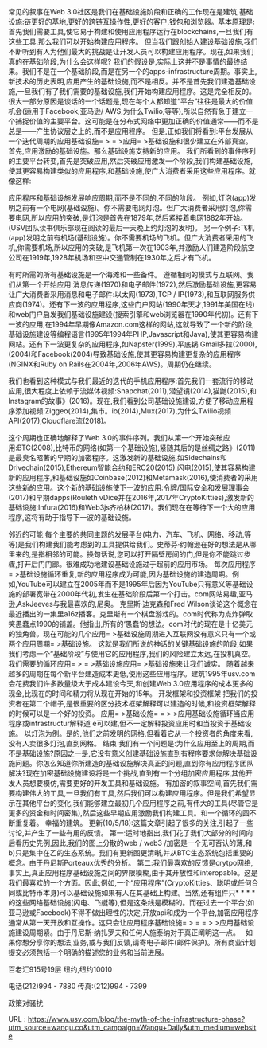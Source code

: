  
 常见的叙事在Web 3.0社区是我们在基础设施阶段和正确的工作现在是建筑,基础设施:链更好的基地,更好的跨链互操作性,更好的客户,钱包和浏览器。基本原理是:首先我们需要工具,使它易于构建和使用应用程序运行在blockchains,一旦我们有这些工具,那么我们可以开始构建应用程序。 
 但当我们跟创始人建设基础设施,我们不断听到有人为他们最大的挑战是让开发人员可以构建应用程序。现在,如果我们真的在基础阶段,为什么会这样呢? 
 我们的假设是,实际上这并不是事情的最终结果。我们不是在一个基础阶段,而是在另一个的apps-infrastructure周期。事实上,新技术的历史表明,应用产生的基础设施,而不是相反。并不是首先我们建造基础设施,一旦我们有了我们需要的基础设施,我们开始构建应用程序。这是完全相反的。 
 很大一部分原因是谈话的一个话题是,现在每个人都知道“平台”往往是最大的价值机会(适用于Facebook,亚马逊/ AWS,为什么Twilio,等等),所以自然有急于建立一个捕捉价值的主要平台。这可能是在分布式网络中更加正确的价值通常——而不是总是——产生协议层之上的,而不是应用程序。 
 但是,正如我们将看到:平台发展从一个迭代周期的应用基础设施= > = >应用= >基础设施和很少建立在外部真空。 
 首先,应用激励的基础设施。那么基础设施支持新的应用。 
 我们所看到的事件序列的主要平台转变,首先是突破应用,然后突破应用激发一个阶段,我们构建基础设施,使其更容易构建类似的应用程序,和基础设施,使广大消费者采用这些应用程序。就像这样: 
  
 应用程序和基础设施发展响应周期,而不是不同的,不同的阶段。 
 例如,灯泡(app)发明之前有一个电网(基础设施)。你不需要电网灯泡。但广大消费者采用灯泡,你需要电网,所以应用的突破,是灯泡是首先在1879年,然后紧接着电网1882年开始。(USV团队读书俱乐部现在阅读的最后一天晚上约灯泡的发明)。 
 另一个例子:飞机(app)发明之前有机场(基础设施)。你不需要机场的飞机。但广大消费者采用的飞机,你需要机场,所以应用的突破,是飞机第一次在1903年,并激励人们建造阶段航空公司在1919年,1928年机场和空中交通管制在1930年之后才有飞机。 
  
 有时所需的所有基础设施是一个海滩和一些备件。 
 遵循相同的模式与互联网。我们从第一个开始应用:消息传递(1970)和电子邮件(1972),然后激励基础设施,更容易让广大消费者采用消息和电子邮件:以太网(1973),TCP / IP(1973),和互联网服务供应商(1974)。还有下一波的应用程序,这些门户网站(1990年天才,1991年美国在线)和web门户启发我们基础设施建设(搜索引擎和web浏览器在1990年代初)。还有下一波的应用,在1994年早期像Amazon.com这样的网站,这就导致了一个新的阶段,基础设施建设等编程语言(1995年1994年PHP,Javascript和Java),使其更容易构建网站。还有下一波更复杂的应用程序,如Napster(1999),平底锅 
 Gmail多拉(2000),(2004)和Facebook(2004)导致基础设施,使其更容易构建更复杂的应用程序(NGINX和Ruby on Rails在2004年,2006年AWS)。周期仍在继续。 
  
 我们也看到这种模式与我们最近的迭代的手机应用程序:首先我们一套流行的移动应用,很大程度上依赖于流媒体视频:Snapchat(2011),潜望镜(2014),猫鼬(2015),和Instagram的故事》(2016)。现在,我们看到公司基础设施建设,方便了移动应用程序添加视频:Ziggeo(2014),集市。io(2014),Mux(2017),为什么Twilio视频API(2017),Cloudflare流(2018)。 
  
 这个周期也正确地解释了Web 3.0的事件序列。我们从第一个开始突破应用:BTC(2008),比特币的网络(如第一个基础设施),紧随其后的是丝绸之路》(2011)是最臭名昭著的早期的加密程序。这激发新的基础设施,如Sidechains和Drivechain(2015),Ethereum智能合约和ERC20(2015),闪电(2015),使其容易构建新的应用程序,和基础设施如Coinbase(2012)和Metamask(2016),使消费者的采用这些新的应用。这个新的基础设施使下一波的应用:令牌/国际安全和发展理事会(2017)和早期dapps(Rouleth vDice并在2016年,2017年CryptoKitties),激发新的基础设施:Infura(2016)和Web3js齐柏林(2017)。我们现在在等待下一个大的应用程序,这将有助于指导下一波的基础设施。 
  
 邻近的可能 
 每个主要的共同主题的发展平台(电力、汽车、飞机、网络、移动,等等)是我们构建我们能考虑到的工具提供给我们。史蒂芬·约翰逊在好的想法是从哪里来的,是指相邻的可能。换句话说,您可以打开隔壁房间的门,但是你不能跳过步骤,打开后门门廊。很难成功地建设基础设施过于超前的应用市场。 
 每次应用程序= >基础设施循环重复,新的应用程序成为可能,因为基础设施的建造周期。例如,YouTube可以建立在2005年而不是1995年后因为YouTube只有意义等基础设施的部署宽带在2000年代初,发生在基础阶段后第一个打击。com网站易趣,亚马逊,AskJeeves与我最喜欢的,尼奥。 
 克里斯·迪克森和Fred Wilson谈论这个概念在最近播出的一集里a16z播客。克里斯有一个棋盘游戏的。com时代称为点炸弹取笑愚蠢点1990的铺盖。他指出,所有的‘愚蠢’的想法。com时代的现在是十亿美元的独角兽。现在可能的几个应用= >基础设施周期进入互联网没有意义只有一个或两个应用周期= >基础设施。 
 这就是我们所说的神话的关键基础设施的阶段,如果我们考虑一个“基础阶段”与使用它的应用程序,我们的风险建立太远,在投机真空。我们需要的循环应用= > = >基础设施应用= >基础设施来让我们诚实。 
 随着越来越多的周期在每个新平台建造成本更低,使用这些应用程序。建筑1995年usv.com会花费我们许多数量级大于成本建设今天,和创建Web 3.0应用程序的成本更多的现金,比现在的时间和精力将从现在开始的15年。 
 开发框架和投资框架 
 把我们的投资者在第二个帽子,是很重要的区分技术框架解释可以建造的时候,和投资框架解释的时候可以是一个好的投资。 
 应用= >基础设施= = > >应用基础设施循环当应用程序或infrastructur解释道 
 e可以建,但不一定解释投资应用时和当投资于基础设施。 
 以灯泡为例。是的,他们之前发明的网格,但看着它从一个投资者的角度来看,没有人卖很多灯泡,直到网格。 
 结束 
 我们有一个问题是:为什么应用至上的周期,而不是基础设施?原因之一是,它没有意义创建基础设施直到有程序要求你解决基础设施问题。你怎么知道你所建造的基础设施解决真正的问题,直到你有应用程序团队解决?现在加密基础设施建设将是一个挑战,直到有一个分组加密应用程序,其他开发人员想要模仿,需要更好的开发工具和基础设施。 
 有加密的叙事空间,首先我们需要构建伟大的工具,一旦我们有工具,然后我们可以构建应用程序。但是我们希望显示在其他平台的变化,我们能够建立最初几个应用程序之前,有伟大的工具(尽管它是更多的资金和时间密集),然后这些早期应用激励我们构建工具。和一个循环的圆不断重复着。 
 幸福的建筑。 
 更新(10/5/18):这篇文章引起了很多的关注,引起了一些讨论,并产生了一些有用的反馈。 
 第一:适时地指出,我们花了我们大部分的时间向后看历史先例,因此,我们的图上分散的web / web3 /加密是一个无可否认的薄,和b)只是集中在乙的生态系统。我们有更新图更清晰,并从BTC生态系统包括重要的概念。由于丹尼斯Porteaux优秀的分析。 
 第二:我们最喜欢的反馈是crytpo网络,事实上,真正应用程序基础设施之间的界限模糊,由于其开放性和interopable。这是我们最喜欢的一个方面。因此,例如,一个“应用程序”(CryptoKitties、聪明或任何合同或比特币本身)可以基础设施如果有人在其基础上构建。当然,还有组件只* * * *的这些网络基础设施(闪电、飞艇等),但是这条线是模糊的。而在过去一个平台(如亚马逊或Facebook)不得不做出理性的决定,开放api和成为一个平台,加密应用程序通常从第一天开放和互操作。这只会让应用程序基础设施= > = = > >应用基础设施建设周期紧。由于丹尼斯·纳扎罗夫和任何人施泰纳对于真正阐明这一点。 
   
 如果你想分享你的想法,业务,或与我们反馈,请寄电子邮件(邮件保护)。所有商业计划提交必须包括一个明确的描述您的业务和当前进展。 
  
 百老汇915号19层 
 纽约,纽约10010 
  
 电话(212)994 - 7880 
 传真:(212)994 - 7399 
  
 政策对骚扰 
  
   
  URL : https://www.usv.com/blog/the-myth-of-the-infrastructure-phase?utm_source=wanqu.co&utm_campaign=Wanqu+Daily&utm_medium=website